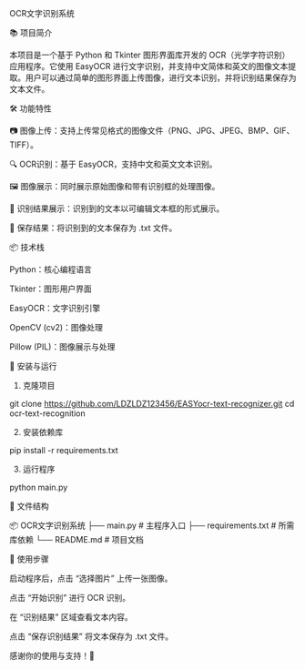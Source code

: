 OCR文字识别系统

📚 项目简介

本项目是一个基于 Python 和 Tkinter 图形界面库开发的 OCR（光学字符识别）应用程序。它使用 EasyOCR 进行文字识别，并支持中文简体和英文的图像文本提取。用户可以通过简单的图形界面上传图像，进行文本识别，并将识别结果保存为文本文件。

🛠️ 功能特性

📷 图像上传：支持上传常见格式的图像文件（PNG、JPG、JPEG、BMP、GIF、TIFF）。

🔍 OCR识别：基于 EasyOCR，支持中文和英文文本识别。

🖼️ 图像展示：同时展示原始图像和带有识别框的处理图像。

📝 识别结果展示：识别到的文本以可编辑文本框的形式展示。

💾 保存结果：将识别到的文本保存为 .txt 文件。

📦 技术栈

Python：核心编程语言

Tkinter：图形用户界面

EasyOCR：文字识别引擎

OpenCV (cv2)：图像处理

Pillow (PIL)：图像展示与处理

🚀 安装与运行

1. 克隆项目

git clone https://github.com/LDZLDZ123456/EASYocr-text-recognizer.git
cd ocr-text-recognition

2. 安装依赖库

pip install -r requirements.txt

3. 运行程序

python main.py

📂 文件结构

📦 OCR文字识别系统
├── main.py           # 主程序入口
├── requirements.txt  # 所需库依赖
└── README.md         # 项目文档

📝 使用步骤

启动程序后，点击 “选择图片” 上传一张图像。

点击 “开始识别” 进行 OCR 识别。

在 “识别结果” 区域查看文本内容。

点击 “保存识别结果” 将文本保存为 .txt 文件。



感谢你的使用与支持！🎉
